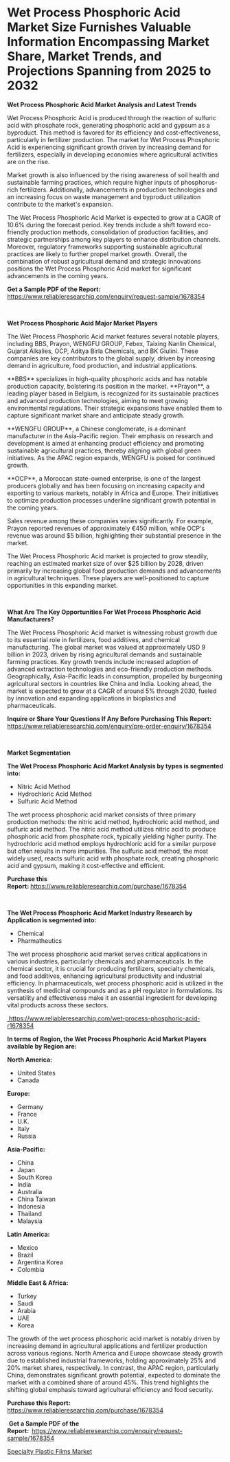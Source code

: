 <p><h1>Wet Process Phosphoric Acid Market Size Furnishes Valuable Information Encompassing Market Share, Market Trends, and Projections Spanning from 2025 to 2032</h1></p><p><strong>Wet Process Phosphoric Acid Market Analysis and Latest Trends</strong></p>
<p><p>Wet Process Phosphoric Acid is produced through the reaction of sulfuric acid with phosphate rock, generating phosphoric acid and gypsum as a byproduct. This method is favored for its efficiency and cost-effectiveness, particularly in fertilizer production. The market for Wet Process Phosphoric Acid is experiencing significant growth driven by increasing demand for fertilizers, especially in developing economies where agricultural activities are on the rise. </p><p>Market growth is also influenced by the rising awareness of soil health and sustainable farming practices, which require higher inputs of phosphorus-rich fertilizers. Additionally, advancements in production technologies and an increasing focus on waste management and byproduct utilization contribute to the market's expansion.</p><p>The Wet Process Phosphoric Acid Market is expected to grow at a CAGR of 10.6% during the forecast period. Key trends include a shift toward eco-friendly production methods, consolidation of production facilities, and strategic partnerships among key players to enhance distribution channels. Moreover, regulatory frameworks supporting sustainable agricultural practices are likely to further propel market growth. Overall, the combination of robust agricultural demand and strategic innovations positions the Wet Process Phosphoric Acid market for significant advancements in the coming years.</p></p>
<p><strong>Get a Sample PDF of the Report:&nbsp;</strong> <a href="https://www.reliableresearchiq.com/enquiry/request-sample/1678354?utm_campaign=2313&utm_medium=2&utm_source=Github&utm_content=ia&utm_term=31032025&utm_id=wet-process-phosphoric-acid">https://www.reliableresearchiq.com/enquiry/request-sample/1678354</a></p>
<p>&nbsp;</p>
<p><strong>Wet Process Phosphoric Acid Major Market Players</strong></p>
<p><p>The Wet Process Phosphoric Acid market features several notable players, including BBS, Prayon, WENGFU GROUP, Febex, Taixing Nanlin Chemical, Gujarat Alkalies, OCP, Aditya Birla Chemicals, and BK Giulini. These companies are key contributors to the global supply, driven by increasing demand in agriculture, food production, and industrial applications.</p><p>**BBS** specializes in high-quality phosphoric acids and has notable production capacity, bolstering its position in the market. **Prayon**, a leading player based in Belgium, is recognized for its sustainable practices and advanced production technologies, aiming to meet growing environmental regulations. Their strategic expansions have enabled them to capture significant market share and anticipate steady growth.</p><p>**WENGFU GROUP**, a Chinese conglomerate, is a dominant manufacturer in the Asia-Pacific region. Their emphasis on research and development is aimed at enhancing product efficiency and promoting sustainable agricultural practices, thereby aligning with global green initiatives. As the APAC region expands, WENGFU is poised for continued growth.</p><p>**OCP**, a Moroccan state-owned enterprise, is one of the largest producers globally and has been focusing on increasing capacity and exporting to various markets, notably in Africa and Europe. Their initiatives to optimize production processes underline significant growth potential in the coming years.</p><p>Sales revenue among these companies varies significantly. For example, Prayon reported revenues of approximately €450 million, while OCP's revenue was around $5 billion, highlighting their substantial presence in the market. </p><p>The Wet Process Phosphoric Acid market is projected to grow steadily, reaching an estimated market size of over $25 billion by 2028, driven primarily by increasing global food production demands and advancements in agricultural techniques. These players are well-positioned to capture opportunities in this expanding market.</p></p>
<p>&nbsp;</p>
<p><strong>What Are The Key Opportunities For Wet Process Phosphoric Acid Manufacturers?</strong></p>
<p><p>The Wet Process Phosphoric Acid market is witnessing robust growth due to its essential role in fertilizers, food additives, and chemical manufacturing. The global market was valued at approximately USD 9 billion in 2023, driven by rising agricultural demands and sustainable farming practices. Key growth trends include increased adoption of advanced extraction technologies and eco-friendly production methods. Geographically, Asia-Pacific leads in consumption, propelled by burgeoning agricultural sectors in countries like China and India. Looking ahead, the market is expected to grow at a CAGR of around 5% through 2030, fueled by innovation and expanding applications in bioplastics and pharmaceuticals.</p></p>
<p><strong>Inquire or Share Your Questions If Any Before Purchasing This Report:</strong> <a href="https://www.reliableresearchiq.com/enquiry/pre-order-enquiry/1678354?utm_campaign=2313&utm_medium=2&utm_source=Github&utm_content=ia&utm_term=31032025&utm_id=wet-process-phosphoric-acid">https://www.reliableresearchiq.com/enquiry/pre-order-enquiry/1678354</a></p>
<p>&nbsp;</p>
<p><strong>Market Segmentation</strong></p>
<p><strong>The Wet Process Phosphoric Acid Market Analysis by types is segmented into:</strong></p>
<p><ul><li>Nitric Acid Method</li><li>Hydrochloric Acid Method</li><li>Sulfuric Acid Method</li></ul></p>
<p><p>The wet process phosphoric acid market consists of three primary production methods: the nitric acid method, hydrochloric acid method, and sulfuric acid method. The nitric acid method utilizes nitric acid to produce phosphoric acid from phosphate rock, typically yielding higher purity. The hydrochloric acid method employs hydrochloric acid for a similar purpose but often results in more impurities. The sulfuric acid method, the most widely used, reacts sulfuric acid with phosphate rock, creating phosphoric acid and gypsum, making it cost-effective and efficient.</p></p>
<p><strong>Purchase this Report:&nbsp;</strong><a href="https://www.reliableresearchiq.com/purchase/1678354?utm_campaign=2313&utm_medium=2&utm_source=Github&utm_content=ia&utm_term=31032025&utm_id=wet-process-phosphoric-acid">https://www.reliableresearchiq.com/purchase/1678354</a></p>
<p>&nbsp;</p>
<p><strong>The Wet Process Phosphoric Acid Market Industry Research by Application is segmented into:</strong></p>
<p><ul><li>Chemical</li><li>Pharmatheutics</li></ul></p>
<p><p>The wet process phosphoric acid market serves critical applications in various industries, particularly chemicals and pharmaceuticals. In the chemical sector, it is crucial for producing fertilizers, specialty chemicals, and food additives, enhancing agricultural productivity and industrial efficiency. In pharmaceuticals, wet process phosphoric acid is utilized in the synthesis of medicinal compounds and as a pH regulator in formulations. Its versatility and effectiveness make it an essential ingredient for developing vital products across these sectors.</p></p>
<p><a href="https://www.reliableresearchiq.com/wet-process-phosphoric-acid-r1678354?utm_campaign=2313&utm_medium=2&utm_source=Github&utm_content=ia&utm_term=31032025&utm_id=wet-process-phosphoric-acid">&nbsp;https://www.reliableresearchiq.com/wet-process-phosphoric-acid-r1678354</a></p>
<p><strong>In terms of Region, the Wet Process Phosphoric Acid Market Players available by Region are:</strong></p>
<p>
    <p> <strong> North America: </strong>
        <ul>
            <li>United States</li>
            <li>Canada</li>
        </ul>
        </p> 
    <p> <strong> Europe: </strong>
        <ul>
            <li>Germany</li>
            <li>France</li>
            <li>U.K.</li>
            <li>Italy</li>
            <li>Russia</li>
        </ul>
        </p> 
    <p> <strong> Asia-Pacific: </strong>
        <ul>
            <li>China</li>
            <li>Japan</li>
            <li>South Korea</li>
            <li>India</li>
            <li>Australia</li>
            <li>China Taiwan</li>
            <li>Indonesia</li>
            <li>Thailand</li>
            <li>Malaysia</li>
        </ul>
        </p> 
    <p> <strong> Latin America: </strong>
        <ul>
            <li>Mexico</li>
            <li>Brazil</li>
            <li>Argentina Korea</li>
            <li>Colombia</li>
        </ul>
        </p> 
    <p> <strong> Middle East & Africa: </strong>
        <ul>
            <li>Turkey</li>
            <li>Saudi</li>
            <li>Arabia</li>
            <li>UAE</li>
            <li>Korea</li>
        </ul>
    </p>
    </p>
<p><p>The growth of the wet process phosphoric acid market is notably driven by increasing demand in agricultural applications and fertilizer production across various regions. North America and Europe showcase steady growth due to established industrial frameworks, holding approximately 25% and 20% market shares, respectively. In contrast, the APAC region, particularly China, demonstrates significant growth potential, expected to dominate the market with a combined share of around 45%. This trend highlights the shifting global emphasis toward agricultural efficiency and food security.</p></p>
<p><strong>Purchase this Report: </strong><a href="https://www.reliableresearchiq.com/purchase/1678354?utm_campaign=2313&utm_medium=2&utm_source=Github&utm_content=ia&utm_term=31032025&utm_id=wet-process-phosphoric-acid">https://www.reliableresearchiq.com/purchase/1678354</a></p>
<p>&nbsp;<strong>Get a Sample PDF of the Report:&nbsp;&nbsp;</strong><a href="https://www.reliableresearchiq.com/enquiry/request-sample/1678354?utm_campaign=2313&utm_medium=2&utm_source=Github&utm_content=ia&utm_term=31032025&utm_id=wet-process-phosphoric-acid">https://www.reliableresearchiq.com/enquiry/request-sample/1678354</a></p>
<p><strong></strong></p>
<p><p><a href="https://github.com/klindsey95/Market-Research-Report-List-1/blob/main/specialty-plastic-films-market.md?utm_campaign=2313&utm_medium=2&utm_source=Github&utm_content=ia&utm_term=31032025&utm_id=wet-process-phosphoric-acid">Specialty Plastic Films Market</a></p></p>